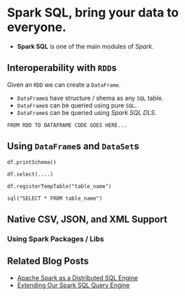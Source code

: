 
# Spark SQL, bring your data to everyone. 

- **Spark SQL** is one of the main modules of *Spark*.

## Interoperability with `RDD`s

Given an `RDD` we can create a `DataFrame`.

- `DataFrame`s have structure / shema as any `SQL` table. 
- `DataFrame`s can be queried using pure `SQL`.
- `DataFrame`s can be queried using *Spark SQL DLS*.


```
FROM RDD TO DATAFRAME CODE GOES HERE...
```

## Using `DataFrame`s and `DataSet`s

```
df.printSchema()

df.select(....)

df.registerTempTable("table_name")

sql("SELECT * FROM table_name")
```

## Native CSV, JSON, and XML Support

### Using Spark Packages / Libs

## Related Blog Posts

- [Apache Spark as a Distributed SQL Engine](https://medium.com/@anicolaspp/apache-spark-as-a-distributed-sql-engine-4373e254e0f9)
- [Extending Our Spark SQL Query Engine](https://medium.com/hacker-daily/extending-our-spark-sql-query-engine-5f4a088de986)
